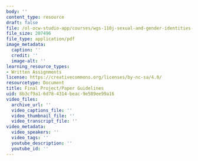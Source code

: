 ```yaml
---
body: ''
content_type: resource
draft: false
file: /ol-ocw-studio-app/courses/wgs-110j-sexual-and-gender-identities-in-the-modern-united-states-spring-2024/mitwgs_110j_s24_finalproject.pdf
file_size: 207496
file_type: application/pdf
image_metadata:
  caption: ''
  credit: ''
  image-alt: ''
learning_resource_types:
- Written Assignments
license: https://creativecommons.org/licenses/by-nc-sa/4.0/
resourcetype: Document
title: Final Project/Paper Guidelines
uid: 8b3cf9a1-6d78-4314-beac-9e589ee99a16
video_files:
  archive_url: ''
  video_captions_file: ''
  video_thumbnail_file: ''
  video_transcript_file: ''
video_metadata:
  video_speakers: ''
  video_tags: ''
  youtube_description: ''
  youtube_id: ''
---
```


